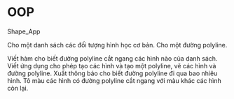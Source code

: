 # OOP

Shape_App

Cho một danh sách các đối tượng hình học cơ bản. 
Cho một đường polyline.

Viết hàm cho biết đường polyline cắt ngang các hình nào của danh sách.
Viết ứng dụng cho phép tạo các hình và tạo một polyline, vẽ các hình và đường polyline.
Xuất thông báo cho biết đường polyline đi qua bao nhiêu hình.
Tô màu các hình có đường polyline cắt ngang với màu khác các hình còn lại.

